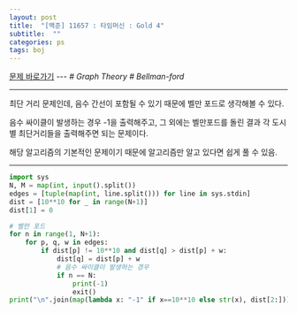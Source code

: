 ```yaml
---
layout: post
title:  "[백준] 11657 : 타임머신 : Gold 4"
subtitle:  ""
categories: ps
tags: boj
---
```


[문제 바로가기](https://www.acmicpc.net/problem/11657) --- *# Graph Theory # Bellman-ford*

---

최단 거리 문제인데, 음수 간선이 포함될 수 있기 때문에 벨만 포드로 생각해볼 수 있다.

음수 싸이클이 발생하는 경우 -1을 출력해주고, 그 외에는 벨만포드를 돌린 결과 각 도시별 최단거리들을 출력해주면 되는 문제이다.

해당 알고리즘의 기본적인 문제이기 때문에 알고리즘만 알고 있다면 쉽게 풀 수 있음.

---

```python
import sys
N, M = map(int, input().split())
edges = [tuple(map(int, line.split())) for line in sys.stdin]
dist = [10**10 for _ in range(N+1)]
dist[1] = 0

# 벨만 포드
for n in range(1, N+1):
    for p, q, w in edges:
        if dist[p] != 10**10 and dist[q] > dist[p] + w:
            dist[q] = dist[p] + w
            # 음수 싸이클이 발생하는 경우
            if n == N:
                print(-1)
                exit()
print("\n".join(map(lambda x: "-1" if x==10**10 else str(x), dist[2:])))
```
